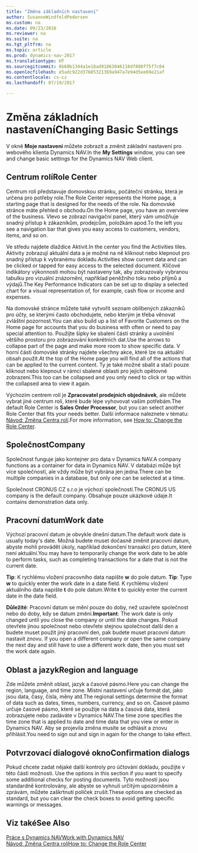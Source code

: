 ```yaml
---
title: "Změna základních nastavení"
author: SusanneWindfeldPedersen
ms.custom: na
ms.date: 09/23/2016
ms.reviewer: na
ms.suite: na
ms.tgt_pltfrm: na
ms.topic: article
ms.prod: dynamics-nav-2017
ms.translationtype: HT
ms.sourcegitcommit: 6b60b1344a1e18ad91863046110df880f75f7c04
ms.openlocfilehash: e5adc922d37685321369a947a7e94d5ee69e21af
ms.contentlocale: cs-cz
ms.lasthandoff: 07/19/2017

---
```


# <a name="changing-basic-settings"></a><span data-ttu-id="f3b54-102">Změna základních nastavení</span><span class="sxs-lookup"><span data-stu-id="f3b54-102">Changing Basic Settings</span></span>
<span data-ttu-id="f3b54-103">V okně **Moje nastavení** můžete zobrazit a změnit základní nastavení pro webového klienta Dynamics NAV.</span><span class="sxs-lookup"><span data-stu-id="f3b54-103">In the **My Settings** window, you can see and change basic settings for the Dynamics NAV Web client.</span></span>  

## <a name="role-center"></a><span data-ttu-id="f3b54-104">Centrum rolí</span><span class="sxs-lookup"><span data-stu-id="f3b54-104">Role Center</span></span>
<span data-ttu-id="f3b54-105">Centrum rolí představuje domovskou stránku, počáteční stránku, která je určena pro potřeby role.</span><span class="sxs-lookup"><span data-stu-id="f3b54-105">The Role Center represents the Home page, a starting page that is designed for the needs of the role.</span></span> <span data-ttu-id="f3b54-106">Na domovské stránce máte přehled o obchodu.</span><span class="sxs-lookup"><span data-stu-id="f3b54-106">On the Home page, you have an overview of the business.</span></span> <span data-ttu-id="f3b54-107">Vlevo se zobrazí navigační panel, který vám umožňuje snadný přístup k zákazníkům, prodejcům, položkám apod.</span><span class="sxs-lookup"><span data-stu-id="f3b54-107">To the left you see a navigation bar that gives you easy access to customers, vendors, items, and so on.</span></span>

<span data-ttu-id="f3b54-108">Ve středu najdete dlaždice Aktivit.</span><span class="sxs-lookup"><span data-stu-id="f3b54-108">In the center you find the Activities tiles.</span></span> <span data-ttu-id="f3b54-109">Aktivity zobrazují aktuální data a je možné na ně kliknout nebo klepnout  pro snadný přístup k vybranému dokladu.</span><span class="sxs-lookup"><span data-stu-id="f3b54-109">Activities show current data and can be clicked or tapped for easy access to the selected document.</span></span> <span data-ttu-id="f3b54-110">Klíčové indikátory výkonnosti mohou být nastaveny tak, aby zobrazovaly vybranou tabulku pro vizuální znázornění, například peněžního toku nebo příjmů a výdajů.</span><span class="sxs-lookup"><span data-stu-id="f3b54-110">The Key Performance Indicators can be set up to display a selected chart for a visual representation of, for example, cash flow or income and expenses.</span></span>

<span data-ttu-id="f3b54-111">Na domovské stránce můžete také vytvořit seznam oblíbených zákazníků pro účty, se kterými často obchodujete, nebo kterým je třeba věnovat zvláštní pozornost.</span><span class="sxs-lookup"><span data-stu-id="f3b54-111">You can also build up a list of Favorite Customers on the Home page for accounts that you do business with often or need to pay special attention to.</span></span> <span data-ttu-id="f3b54-112">Použijte šipky ke sbalení části stránky a uvolnění většího prostoru pro zobrazování konkrétních dat.</span><span class="sxs-lookup"><span data-stu-id="f3b54-112">Use the arrows to collapse part of the page and make more room to show specific data.</span></span> <span data-ttu-id="f3b54-113">V horní části domovské stránky najdete všechny akce, které lze na aktuální obsah použít.</span><span class="sxs-lookup"><span data-stu-id="f3b54-113">At the top of the Home page you will find all of the actions that can be applied to the current content.</span></span> <span data-ttu-id="f3b54-114">Ty je také možné sbalit a stačí pouze kliknout nebo klepnout v rámci sbalené oblasti pro jejich opětovné zobrazení.</span><span class="sxs-lookup"><span data-stu-id="f3b54-114">This too can be collapsed and you only need to click or tap within the collapsed area to view it again.</span></span>

<span data-ttu-id="f3b54-115">Výchozím centrem rolí je **Zpracovatel prodejních objednávek**, ale můžete vybrat jiné centrum rolí, které bude lépe vyhovovat vašim potřebám.</span><span class="sxs-lookup"><span data-stu-id="f3b54-115">The default Role Center is **Sales Order Processor**, but you can select another Role Center that fits your needs better.</span></span> <span data-ttu-id="f3b54-116">Další informace naleznete v tématu: [Návod: Změna Centra rolí](ui-change-role.md).</span><span class="sxs-lookup"><span data-stu-id="f3b54-116">For more information, see [How to: Change the Role Center](ui-change-role.md).</span></span>

## <a name="company"></a><span data-ttu-id="f3b54-117">Společnost</span><span class="sxs-lookup"><span data-stu-id="f3b54-117">Company</span></span>
<span data-ttu-id="f3b54-118">Společnost funguje jako kontejner pro data v Dynamics NAV.</span><span class="sxs-lookup"><span data-stu-id="f3b54-118">A company functions as a container for data in Dynamics NAV.</span></span> <span data-ttu-id="f3b54-119">V databázi může být více společností, ale vždy může být vybrána jen jedna.</span><span class="sxs-lookup"><span data-stu-id="f3b54-119">There can be multiple companies in a database, but only one can be selected at a time.</span></span>

<span data-ttu-id="f3b54-120">Společnost CRONUS CZ s.r.o je výchozí společností.</span><span class="sxs-lookup"><span data-stu-id="f3b54-120">The CRONUS US company is the default company.</span></span> <span data-ttu-id="f3b54-121">Obsahuje pouze ukázkové údaje.</span><span class="sxs-lookup"><span data-stu-id="f3b54-121">It contains demonstration data only.</span></span>   

## <a name="work-date"></a><span data-ttu-id="f3b54-122">Pracovní datum</span><span class="sxs-lookup"><span data-stu-id="f3b54-122">Work date</span></span>
<span data-ttu-id="f3b54-123">Výchozí pracovní datum je obvykle dnešní datum.</span><span class="sxs-lookup"><span data-stu-id="f3b54-123">The default work date is usually today's date.</span></span> <span data-ttu-id="f3b54-124">Možná budete muset dočasně změnit pracovní datum, abyste mohli provádět úkoly, například dokončení transakcí pro datum, které není aktuální.</span><span class="sxs-lookup"><span data-stu-id="f3b54-124">You may have to temporarily change the work date to be able to perform tasks, such as completing transactions for a date that is not the current date.</span></span>

<span data-ttu-id="f3b54-125">**Tip**: K rychlému vložení pracovního data napište **w** do pole datum. </span><span class="sxs-lookup"><span data-stu-id="f3b54-125">**Tip**: Type **w** to quickly enter the work date in a date field.</span></span> <span data-ttu-id="f3b54-126">K rychlému vložení aktuálního data napište **t** do pole datum.</span><span class="sxs-lookup"><span data-stu-id="f3b54-126">Write **t** to quickly enter the current date in the date field.</span></span>

<span data-ttu-id="f3b54-127">**Důležité**: Pracovní datum se mění pouze do doby, než uzavřete společnost nebo do doby, kdy se datum změní.</span><span class="sxs-lookup"><span data-stu-id="f3b54-127">**Important**: The work date is only changed until you close the company or until the date changes.</span></span> <span data-ttu-id="f3b54-128">Pokud otevřete jinou společnost nebo otevřete stejnou společnost další den a budete muset použít jiný pracovní den, pak budete muset pracovní datum nastavit znovu. </span><span class="sxs-lookup"><span data-stu-id="f3b54-128">If you open a different company or open the same company the next day and still have to use a different work date, then you must set the work date again.</span></span>

## <a name="region-and-language"></a><span data-ttu-id="f3b54-129">Oblast a jazyk</span><span class="sxs-lookup"><span data-stu-id="f3b54-129">Region and language</span></span>
<span data-ttu-id="f3b54-130">Zde můžete změnit oblast, jazyk a časové pásmo.</span><span class="sxs-lookup"><span data-stu-id="f3b54-130">Here you can change the region, language, and time zone.</span></span> <span data-ttu-id="f3b54-131">Místní nastavení určuje formát dat, jako jsou data, časy, čísla, měny atd.</span><span class="sxs-lookup"><span data-stu-id="f3b54-131">The regional settings determine the format of data such as dates, times, numbers, currency, and so on.</span></span> <span data-ttu-id="f3b54-132">Časové pásmo určuje časové pásmo, které se použije na data a časová data, která zobrazujete nebo zadáváte v Dynamics NAV.</span><span class="sxs-lookup"><span data-stu-id="f3b54-132">The time zone specifies the time zone that is applied to date and time data that you view or enter in Dynamics NAV.</span></span> <span data-ttu-id="f3b54-133">Aby se projevila změna musíte se odhlásit a znovu přihlásit.</span><span class="sxs-lookup"><span data-stu-id="f3b54-133">You need to sign out and sign in again for the change to take effect.</span></span>

## <a name="confirmation-dialogs"></a><span data-ttu-id="f3b54-134">Potvrzovací dialogové okno</span><span class="sxs-lookup"><span data-stu-id="f3b54-134">Confirmation dialogs</span></span>
<span data-ttu-id="f3b54-135">Pokud chcete zadat nějaké další kontroly pro účtování dokladu, použijte v této části možnosti. </span><span class="sxs-lookup"><span data-stu-id="f3b54-135">Use the options in this section if you want to specify some additional checks for posting documents.</span></span> <span data-ttu-id="f3b54-136">Tyto možnosti jsou standardně kontrolovány, ale abyste se vyhnuli určitým upozorněním a zprávám, můžete zaškrtnutí políček zrušit.</span><span class="sxs-lookup"><span data-stu-id="f3b54-136">These options are checked as standard, but you can clear the check boxes to avoid getting specific warnings or messages.</span></span>

## <a name="see-also"></a><span data-ttu-id="f3b54-137">Viz také</span><span class="sxs-lookup"><span data-stu-id="f3b54-137">See Also</span></span>
[<span data-ttu-id="f3b54-138">Práce s Dynamics NAV</span><span class="sxs-lookup"><span data-stu-id="f3b54-138">Work with Dynamics NAV</span></span>](ui-work-product.md)  
[<span data-ttu-id="f3b54-139">Návod: Změna Centra rolí</span><span class="sxs-lookup"><span data-stu-id="f3b54-139">How to: Change the Role Center</span></span>](ui-change-role.md)  

